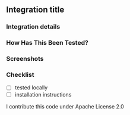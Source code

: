 ## Integration title
<!--- Provide a general summary of your changes in the Title above -->

### Integration details
<!--- Describe your integration and what it provides -->
<!--- What problem does it solve? -->

### How Has This Been Tested?
<!--- Please describe in detail how you tested your changes. -->
<!--- Include details of your testing environment, and the tests you ran to -->

### Screenshots

### Checklist
- [ ] tested locally
- [ ] installation instructions

I contribute this code under Apache License 2.0
